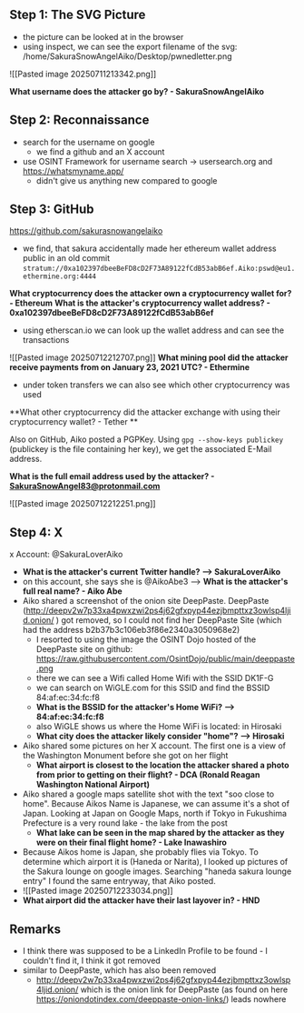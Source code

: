 ## Step 1: The SVG Picture

- the picture can be looked at in the browser
- using inspect, we can see the export filename of the svg: /home/SakuraSnowAngelAiko/Desktop/pwnedletter.png

![[Pasted image 20250711213342.png]]

**What username does the attacker go by? - SakuraSnowAngelAiko**
## Step 2: Reconnaissance

- search for the username on google
	- we find a github and an X account
- use OSINT Framework for username search -> usersearch.org and https://whatsmyname.app/
	- didn't give us anything new compared to google

## Step 3: GitHub 
https://github.com/sakurasnowangelaiko
- we find, that sakura accidentally made her ethereum wallet address public in an old commit `stratum://0xa102397dbeeBeFD8cD2F73A89122fCdB53abB6ef.Aiko:pswd@eu1.ethermine.org:4444`

**What cryptocurrency does the attacker own a cryptocurrency wallet for? - Ethereum**
**What is the attacker's cryptocurrency wallet address? - 0xa102397dbeeBeFD8cD2F73A89122fCdB53abB6ef** 

- using etherscan.io we can look up the wallet address and can see the transactions

![[Pasted image 20250712212707.png]]
**What mining pool did the attacker receive payments from on January 23, 2021 UTC? - Ethermine**

- under token transfers we can also see which other cryptocurrency was used

**What other cryptocurrency did the attacker exchange with using their cryptocurrency wallet? - Tether **

Also on GitHub, Aiko posted a PGPKey. Using `gpg --show-keys publickey` (publickey is the file containing her key), we get the associated E-Mail address.

**What is the full email address used by the attacker? - SakuraSnowAngel83@protonmail.com**

![[Pasted image 20250712212251.png]]
		
## Step 4: X
x Account: @SakuraLoverAiko
- **What is the attacker's current Twitter handle? --> SakuraLoverAiko**
-  on this account, she says she is @AikoAbe3 --> **What is the attacker's full real name? - Aiko Abe** 
- Aiko shared a screenshot of the onion site DeepPaste. DeepPaste (http://deepv2w7p33xa4pwxzwi2ps4j62gfxpyp44ezjbmpttxz3owlsp4ljid.onion/ ) got removed, so I could not find her DeepPaste Site (which had the address b2b37b3c106eb3f86e2340a3050968e2)
	- I resorted to using the image the OSINT Dojo hosted of the DeepPaste site on github: https://raw.githubusercontent.com/OsintDojo/public/main/deeppaste.png
	- there we can see a Wifi called Home Wifi with the SSID DK1F-G
	- we can search on WiGLE.com for this SSID and find the BSSID 84:af:ec:34:fc:f8
	- **What is the BSSID for the attacker's Home WiFi? --> 84:af:ec:34:fc:f8**
	- also WiGLE shows us where the Home WiFi is located: in Hirosaki
	- **What city does the attacker likely consider "home"? --> Hirosaki**
- Aiko shared some pictures on her X account. The first one is a view of the Washington Monument before she got on her flight
	- **What airport is closest to the location the attacker shared a photo from prior to getting on their flight? - DCA (Ronald Reagan Washington National Airport)**
- Aiko shared a google maps satellite shot with the text "soo close to home". Because Aikos Name is Japanese, we can assume it's a shot of Japan. Looking at Japan on Google Maps, north if Tokyo in Fukushima Prefecture is a very round lake - the lake from the post
	- **What lake can be seen in the map shared by the attacker as they were on their final flight home? - Lake Inawashiro**
- Because Aikos home is Japan, she probably flies via Tokyo. To determine which airport it is (Haneda or Narita), I looked up pictures of the Sakura lounge on google images. Searching "haneda sakura lounge entry" I found the same entryway, that Aiko posted.
- ![[Pasted image 20250712233034.png]]
- **What airport did the attacker have their last layover in? - HND** 

## Remarks
- I think there was supposed to be a LinkedIn Profile to be found - I couldn't find it, I think it got removed
- similar to DeepPaste, which has also been removed 
	- http://deepv2w7p33xa4pwxzwi2ps4j62gfxpyp44ezjbmpttxz3owlsp4ljid.onion/ which is the onion link for DeepPaste (as found on here https://oniondotindex.com/deeppaste-onion-links/) leads nowhere

	